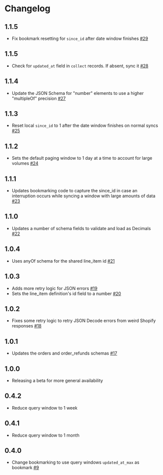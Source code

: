 # Changelog

## 1.1.5
  * Fix bookmark resetting for `since_id` after date window finishes [#29](https://github.com/singer-io/tap-shopify/pull/29)

## 1.1.5
  * Check for `updated_at` field in `collect` records.  If absent, sync it [#28](https://github.com/singer-io/tap-shopify/pull/28)

## 1.1.4
  * Update the JSON Schema for "number" elements to use a higher "multipleOf" precision [#27](https://github.com/singer-io/tap-shopify/pull/27)

## 1.1.3
  * Reset local `since_id` to 1 after the date window finishes on normal syncs [#25](https://github.com/singer-io/tap-shopify/pull/25)

## 1.1.2
  * Sets the default paging window to 1 day at a time to account for large volumes [#24](https://github.com/singer-io/tap-shopify/pull/24)

## 1.1.1
  * Updates bookmarking code to capture the since_id in case an interruption occurs while syncing a window with large amounts of data [#23](https://github.com/singer-io/tap-shopify/pull/23)

## 1.1.0
  * Updates a number of schema fields to validate and load as Decimals [#22](https://github.com/singer-io/tap-shopify/pull/22)

## 1.0.4
  * Uses anyOf schema for the shared line_item id [#21](https://github.com/singer-io/tap-shopify/pull/21)

## 1.0.3
  * Adds more retry logic for JSON errors [#19](https://github.com/singer-io/tap-shopify/pull/19)
  * Sets the line_item definition's id field to a number [#20](https://github.com/singer-io/tap-shopify/pull/20)

## 1.0.2
  * Fixes some retry logic to retry JSON Decode errors from weird Shopify responses [#18](https://github.com/singer-io/tap-shopify/pull/18)

## 1.0.1
  * Updates the orders and order_refunds schemas [#17](https://github.com/singer-io/tap-shopify/pull/17)

## 1.0.0
  * Releasing a beta for more general availability

## 0.4.2
  * Reduce query window to 1 week

## 0.4.1
  * Reduce query window to 1 month

## 0.4.0
  * Change bookmarking to use query windows `updated_at_max` as bookmark [#9](https://github.com/singer-io/tap-shopify/pull/9)
